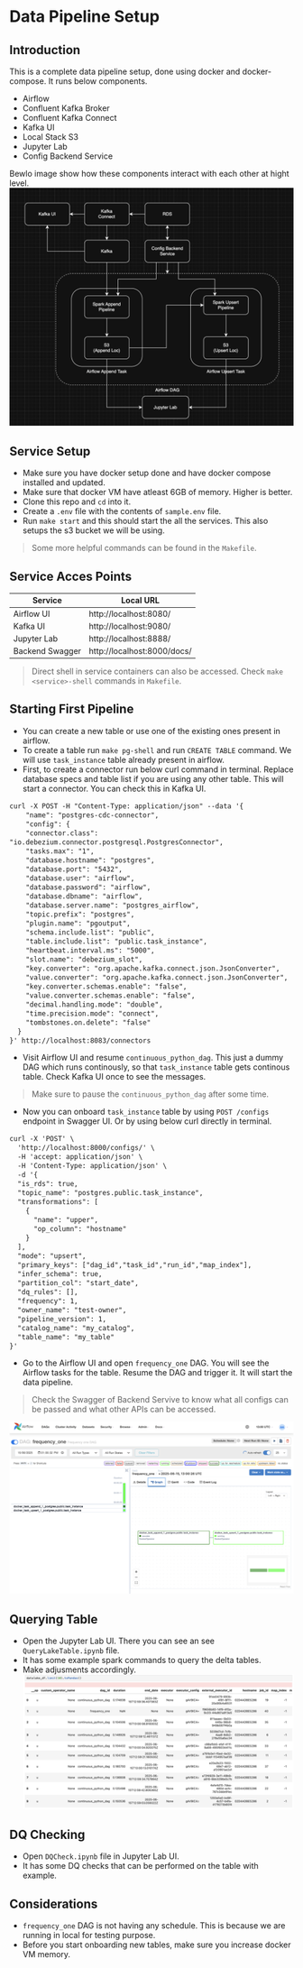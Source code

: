 # Data Pipeline Setup
## Introduction
This is a complete data pipeline setup, done using docker and docker-compose. It runs below components.
* Airflow
* Confluent Kafka Broker
* Confluent Kafka Connect
* Kafka UI
* Local Stack S3
* Jupyter Lab
* Config Backend Service

Bewlo image show how these components interact with each other at hight level.
![Service Interactions](/Images/Diagrapm.png)

## Service Setup
* Make sure you have docker setup done and have docker compose installed and updated.
* Make sure that docker VM have atleast 6GB of memory. Higher is better.
* Clone this repo and `cd` into it.
* Create a `.env` file with the contents of `sample.env` file.
* Run `make start` and this should start the all the services. This also setups the s3 bucket we will be using.
> Some more helpful commands can be found in the `Makefile`.

## Service Acces Points
| Service           | Local URL                     |
|-----------------  |------------------------------ |
| Airflow UI        | http://localhost:8080/        |
| Kafka UI          | http://localhost:9080/        |
| Jupyter Lab       | http://localhost:8888/        |
| Backend Swagger   | http://localhost:8000/docs/   |
> Direct shell in service containers can also be accessed. Check `make <service>-shell` commands in `Makefile`.

## Starting First Pipeline
* You can create a new table or use one of the existing ones present in airflow.
* To create a table run `make pg-shell` and run `CREATE TABLE` command. We will use `task_instance` table already present in airflow.
* First, to create a connector run below curl command in terminal. Replace database specs and table list if you are using any other table. This will start a connector. You can check this in Kafka UI.
```shell
curl -X POST -H "Content-Type: application/json" --data '{
    "name": "postgres-cdc-connector",
    "config": {
    "connector.class": "io.debezium.connector.postgresql.PostgresConnector",
    "tasks.max": "1",
    "database.hostname": "postgres",
    "database.port": "5432",
    "database.user": "airflow",
    "database.password": "airflow",
    "database.dbname": "airflow",
    "database.server.name": "postgres_airflow",
    "topic.prefix": "postgres",
    "plugin.name": "pgoutput",
    "schema.include.list": "public",
    "table.include.list": "public.task_instance",
    "heartbeat.interval.ms": "5000",
    "slot.name": "debezium_slot",
    "key.converter": "org.apache.kafka.connect.json.JsonConverter",
    "value.converter": "org.apache.kafka.connect.json.JsonConverter",
    "key.converter.schemas.enable": "false",
    "value.converter.schemas.enable": "false",
    "decimal.handling.mode": "double",
    "time.precision.mode": "connect",
    "tombstones.on.delete": "false"
  }
}' http://localhost:8083/connectors
```
* Visit Airflow UI and resume `continuous_python_dag`. This just a dummy DAG which runs continously, so that `task_instance` table gets continous table. Check Kafka UI once to see the messages.
> Make sure to pause the `continuous_python_dag` after some time.
* Now you can onboard `task_instance` table by using `POST /configs` endpoint in Swagger UI. Or by using below curl directly in terminal.
```shell
curl -X 'POST' \
  'http://localhost:8000/configs/' \
  -H 'accept: application/json' \
  -H 'Content-Type: application/json' \
  -d '{
  "is_rds": true,
  "topic_name": "postgres.public.task_instance",
  "transformations": [
    {
      "name": "upper",
      "op_column": "hostname"
    }
  ],
  "mode": "upsert",
  "primary_keys": ["dag_id","task_id","run_id","map_index"],
  "infer_schema": true,
  "partition_col": "start_date",
  "dq_rules": [],
  "frequency": 1,
  "owner_name": "test-owner",
  "pipeline_version": 1,
  "catalog_name": "my_catalog",
  "table_name": "my_table"
}'
```
* Go to the Airflow UI and open `frequency_one` DAG. You will see the Airflow tasks for the table. Resume the DAG and trigger it. It will start the data pipeline.
> Check the Swagger of Backend Servive to know what all configs can be passed and what other APIs can be accessed.

![Airflow DAG Graph](/Images/AirflowUI.png)

## Querying Table
* Open the Jupyter Lab UI. There you can see an see `QueryLakeTable.ipynb` file.
* It has some example spark commands to query the delta tables.
* Make adjusments accordingly.
![Query Results](/Images/QueryResults.png)

## DQ Checking
* Open `DQCheck.ipynb` file in Jupyter Lab UI.
* It has some DQ checks that can be performed on the table with example.

## Considerations
* `frequency_one` DAG is not having any schedule. This is because we are running in local for testing purpose.
* Before you start onboarding new tables, make sure you increase docker VM memory.
